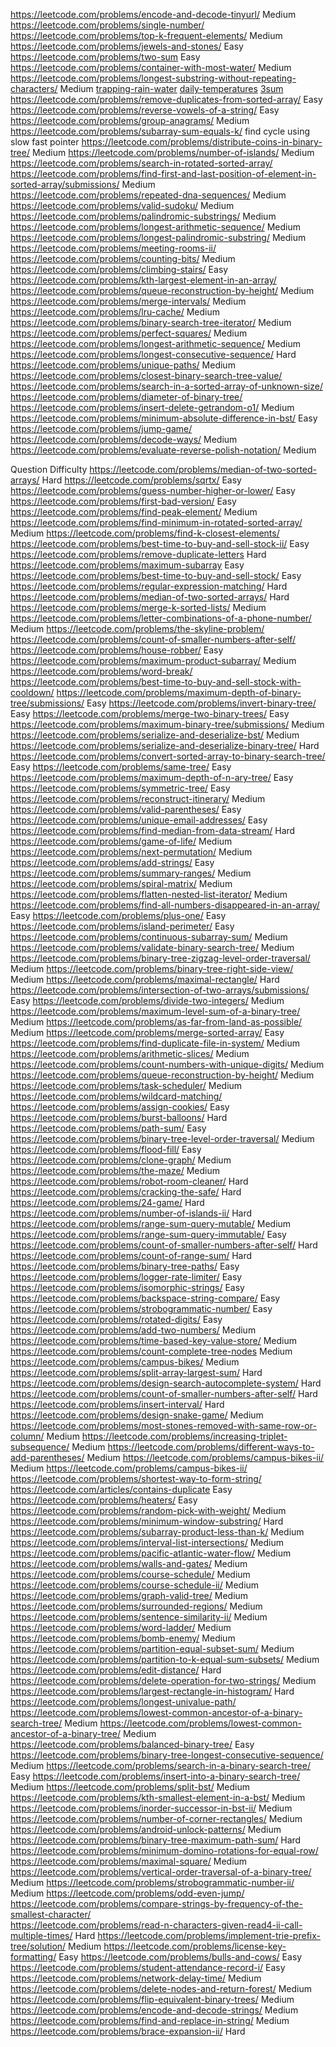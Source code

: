 https://leetcode.com/problems/encode-and-decode-tinyurl/	Medium
https://leetcode.com/problems/single-number/
https://leetcode.com/problems/top-k-frequent-elements/	Medium
https://leetcode.com/problems/jewels-and-stones/	Easy
https://leetcode.com/problems/two-sum	Easy
https://leetcode.com/problems/container-with-most-water/	Medium
https://leetcode.com/problems/longest-substring-without-repeating-characters/	Medium
[trapping-rain-water](https://leetcode.com/problems/trapping-rain-water/)
[daily-temperatures](https://leetcode.com/problems/daily-temperatures/)
[3sum](https://leetcode.com/problems/3sum/)
https://leetcode.com/problems/remove-duplicates-from-sorted-array/ Easy
https://leetcode.com/problems/reverse-vowels-of-a-string/	Easy
https://leetcode.com/problems/group-anagrams/	Medium
https://leetcode.com/problems/subarray-sum-equals-k/ find cycle using slow fast pointer
https://leetcode.com/problems/distribute-coins-in-binary-tree/	Medium
https://leetcode.com/problems/number-of-islands/	Medium
https://leetcode.com/problems/search-in-rotated-sorted-array/	
https://leetcode.com/problems/find-first-and-last-position-of-element-in-sorted-array/submissions/	Medium
https://leetcode.com/problems/repeated-dna-sequences/	Medium
https://leetcode.com/problems/valid-sudoku/	Medium
https://leetcode.com/problems/palindromic-substrings/	Medium
https://leetcode.com/problems/longest-arithmetic-sequence/	Medium
https://leetcode.com/problems/longest-palindromic-substring/	Medium
https://leetcode.com/problems/meeting-rooms-ii/
https://leetcode.com/problems/counting-bits/	Medium
https://leetcode.com/problems/climbing-stairs/	Easy
https://leetcode.com/problems/kth-largest-element-in-an-array/
https://leetcode.com/problems/queue-reconstruction-by-height/	Medium
https://leetcode.com/problems/merge-intervals/	Medium
https://leetcode.com/problems/lru-cache/	Medium
https://leetcode.com/problems/binary-search-tree-iterator/	Medium
https://leetcode.com/problems/perfect-squares/	Medium
https://leetcode.com/problems/longest-arithmetic-sequence/	Medium
https://leetcode.com/problems/longest-consecutive-sequence/	Hard
https://leetcode.com/problems/unique-paths/	Medium
https://leetcode.com/problems/closest-binary-search-tree-value/
https://leetcode.com/problems/search-in-a-sorted-array-of-unknown-size/
https://leetcode.com/problems/diameter-of-binary-tree/
https://leetcode.com/problems/insert-delete-getrandom-o1/	Medium
https://leetcode.com/problems/minimum-absolute-difference-in-bst/	Easy
https://leetcode.com/problems/jump-game/
https://leetcode.com/problems/decode-ways/	Medium
https://leetcode.com/problems/evaluate-reverse-polish-notation/	Medium

Question	Difficulty
https://leetcode.com/problems/median-of-two-sorted-arrays/	Hard
https://leetcode.com/problems/sqrtx/	Easy
https://leetcode.com/problems/guess-number-higher-or-lower/	Easy
https://leetcode.com/problems/first-bad-version/	Easy
https://leetcode.com/problems/find-peak-element/	Medium
https://leetcode.com/problems/find-minimum-in-rotated-sorted-array/	Medium
https://leetcode.com/problems/find-k-closest-elements/
https://leetcode.com/problems/best-time-to-buy-and-sell-stock-ii/	Easy
https://leetcode.com/problems/remove-duplicate-letters	Hard
https://leetcode.com/problems/maximum-subarray	Easy
https://leetcode.com/problems/best-time-to-buy-and-sell-stock/	Easy
https://leetcode.com/problems/regular-expression-matching/	Hard
https://leetcode.com/problems/median-of-two-sorted-arrays/	Hard
https://leetcode.com/problems/merge-k-sorted-lists/	Medium
https://leetcode.com/problems/letter-combinations-of-a-phone-number/	Medium
https://leetcode.com/problems/the-skyline-problem/	
https://leetcode.com/problems/count-of-smaller-numbers-after-self/	
https://leetcode.com/problems/house-robber/	Easy
https://leetcode.com/problems/maximum-product-subarray/	Medium
https://leetcode.com/problems/word-break/	
https://leetcode.com/problems/best-time-to-buy-and-sell-stock-with-cooldown/
https://leetcode.com/problems/maximum-depth-of-binary-tree/submissions/	Easy
https://leetcode.com/problems/invert-binary-tree/	Easy
https://leetcode.com/problems/merge-two-binary-trees/	Easy
https://leetcode.com/problems/maximum-binary-tree/submissions/	Medium
https://leetcode.com/problems/serialize-and-deserialize-bst/	Medium
https://leetcode.com/problems/serialize-and-deserialize-binary-tree/	Hard
https://leetcode.com/problems/convert-sorted-array-to-binary-search-tree/	Easy
https://leetcode.com/problems/same-tree/	Easy
https://leetcode.com/problems/maximum-depth-of-n-ary-tree/	Easy
https://leetcode.com/problems/symmetric-tree/	Easy 
https://leetcode.com/problems/reconstruct-itinerary/	Medium
https://leetcode.com/problems/valid-parentheses/	Easy
https://leetcode.com/problems/unique-email-addresses/	Easy
https://leetcode.com/problems/find-median-from-data-stream/	Hard
https://leetcode.com/problems/game-of-life/	Medium
https://leetcode.com/problems/next-permutation/	Medium
https://leetcode.com/problems/add-strings/	Easy
https://leetcode.com/problems/summary-ranges/	Medium
https://leetcode.com/problems/spiral-matrix/	Medium
https://leetcode.com/problems/flatten-nested-list-iterator/	Medium
https://leetcode.com/problems/find-all-numbers-disappeared-in-an-array/	Easy
https://leetcode.com/problems/plus-one/	Easy
https://leetcode.com/problems/island-perimeter/	Easy
https://leetcode.com/problems/continuous-subarray-sum/	Medium
https://leetcode.com/problems/validate-binary-search-tree/	Medium
https://leetcode.com/problems/binary-tree-zigzag-level-order-traversal/	Medium
https://leetcode.com/problems/binary-tree-right-side-view/	Medium
https://leetcode.com/problems/maximal-rectangle/	Hard
https://leetcode.com/problems/intersection-of-two-arrays/submissions/	Easy
https://leetcode.com/problems/divide-two-integers/	Medium
https://leetcode.com/problems/maximum-level-sum-of-a-binary-tree/	Medium
https://leetcode.com/problems/as-far-from-land-as-possible/	Medium
https://leetcode.com/problems/merge-sorted-array/	Easy
https://leetcode.com/problems/find-duplicate-file-in-system/	Medium
https://leetcode.com/problems/arithmetic-slices/	Medium
https://leetcode.com/problems/count-numbers-with-unique-digits/	Medium
https://leetcode.com/problems/queue-reconstruction-by-height/	Medium
https://leetcode.com/problems/task-scheduler/	Medium
https://leetcode.com/problems/wildcard-matching/	
https://leetcode.com/problems/assign-cookies/	Easy
https://leetcode.com/problems/burst-balloons/	Hard
https://leetcode.com/problems/path-sum/	Easy
https://leetcode.com/problems/binary-tree-level-order-traversal/	Medium
https://leetcode.com/problems/flood-fill/	Easy
https://leetcode.com/problems/clone-graph/	Medium
https://leetcode.com/problems/the-maze/	Medium
https://leetcode.com/problems/robot-room-cleaner/	Hard
https://leetcode.com/problems/cracking-the-safe/	Hard
https://leetcode.com/problems/24-game/	Hard
https://leetcode.com/problems/number-of-islands-ii/	Hard
https://leetcode.com/problems/range-sum-query-mutable/	Medium
https://leetcode.com/problems/range-sum-query-immutable/	Easy
https://leetcode.com/problems/count-of-smaller-numbers-after-self/	Hard
https://leetcode.com/problems/count-of-range-sum/	Hard
https://leetcode.com/problems/binary-tree-paths/	Easy
https://leetcode.com/problems/logger-rate-limiter/	Easy
https://leetcode.com/problems/isomorphic-strings/	Easy
https://leetcode.com/problems/backspace-string-compare/	Easy
https://leetcode.com/problems/strobogrammatic-number/	Easy
https://leetcode.com/problems/rotated-digits/	Easy
https://leetcode.com/problems/add-two-numbers/	Medium
https://leetcode.com/problems/time-based-key-value-store/	Medium
https://leetcode.com/problems/count-complete-tree-nodes	Medium
https://leetcode.com/problems/campus-bikes/	Medium
https://leetcode.com/problems/split-array-largest-sum/	Hard
https://leetcode.com/problems/design-search-autocomplete-system/	Hard
https://leetcode.com/problems/count-of-smaller-numbers-after-self/	Hard
https://leetcode.com/problems/insert-interval/	Hard
https://leetcode.com/problems/design-snake-game/	Medium
https://leetcode.com/problems/most-stones-removed-with-same-row-or-column/	Medium
https://leetcode.com/problems/increasing-triplet-subsequence/	Medium
https://leetcode.com/problems/different-ways-to-add-parentheses/	Medium
https://leetcode.com/problems/campus-bikes-ii/	Medium
https://leetcode.com/problems/campus-bikes-ii/	
https://leetcode.com/problems/shortest-way-to-form-string/	
https://leetcode.com/articles/contains-duplicate	Easy
https://leetcode.com/problems/heaters/	Easy
https://leetcode.com/problems/random-pick-with-weight/	Medium
https://leetcode.com/problems/minimum-window-substring/	Hard
https://leetcode.com/problems/subarray-product-less-than-k/	Medium
https://leetcode.com/problems/interval-list-intersections/	Medium
https://leetcode.com/problems/pacific-atlantic-water-flow/	Medium
https://leetcode.com/problems/walls-and-gates/	Medium
https://leetcode.com/problems/course-schedule/	Medium
https://leetcode.com/problems/course-schedule-ii/	Medium
https://leetcode.com/problems/graph-valid-tree/	Medium
https://leetcode.com/problems/surrounded-regions/	Medium
https://leetcode.com/problems/sentence-similarity-ii/	Medium
https://leetcode.com/problems/word-ladder/	Medium
https://leetcode.com/problems/bomb-enemy/	Medium
https://leetcode.com/problems/partition-equal-subset-sum/	Medium
https://leetcode.com/problems/partition-to-k-equal-sum-subsets/	Medium
https://leetcode.com/problems/edit-distance/	Hard
https://leetcode.com/problems/delete-operation-for-two-strings/	Medium
https://leetcode.com/problems/largest-rectangle-in-histogram/	Hard
https://leetcode.com/problems/longest-univalue-path/	
https://leetcode.com/problems/lowest-common-ancestor-of-a-binary-search-tree/	Medium
https://leetcode.com/problems/lowest-common-ancestor-of-a-binary-tree/	Medium
https://leetcode.com/problems/balanced-binary-tree/	Easy
https://leetcode.com/problems/binary-tree-longest-consecutive-sequence/	Medium
https://leetcode.com/problems/search-in-a-binary-search-tree/	Easy
https://leetcode.com/problems/insert-into-a-binary-search-tree/	Medium
https://leetcode.com/problems/split-bst/	Medium
https://leetcode.com/problems/kth-smallest-element-in-a-bst/	Medium
https://leetcode.com/problems/inorder-successor-in-bst-ii/	Medium
https://leetcode.com/problems/number-of-corner-rectangles/	Medium
https://leetcode.com/problems/android-unlock-patterns/	Medium
https://leetcode.com/problems/binary-tree-maximum-path-sum/	Hard
https://leetcode.com/problems/minimum-domino-rotations-for-equal-row/	
https://leetcode.com/problems/maximal-square/	Medium
https://leetcode.com/problems/vertical-order-traversal-of-a-binary-tree/	Medium
https://leetcode.com/problems/strobogrammatic-number-ii/	Medium
https://leetcode.com/problems/odd-even-jump/	
https://leetcode.com/problems/compare-strings-by-frequency-of-the-smallest-character/	
https://leetcode.com/problems/read-n-characters-given-read4-ii-call-multiple-times/	Hard
https://leetcode.com/problems/implement-trie-prefix-tree/solution/	Medium
https://leetcode.com/problems/license-key-formatting/	Easy
https://leetcode.com/problems/bulls-and-cows/	Easy
https://leetcode.com/problems/student-attendance-record-i/	Easy
https://leetcode.com/problems/network-delay-time/	Medium
https://leetcode.com/problems/delete-nodes-and-return-forest/	Medium
https://leetcode.com/problems/flip-equivalent-binary-trees/	Medium
https://leetcode.com/problems/encode-and-decode-strings/	Medium
https://leetcode.com/problems/find-and-replace-in-string/	Medium
https://leetcode.com/problems/brace-expansion-ii/	Hard